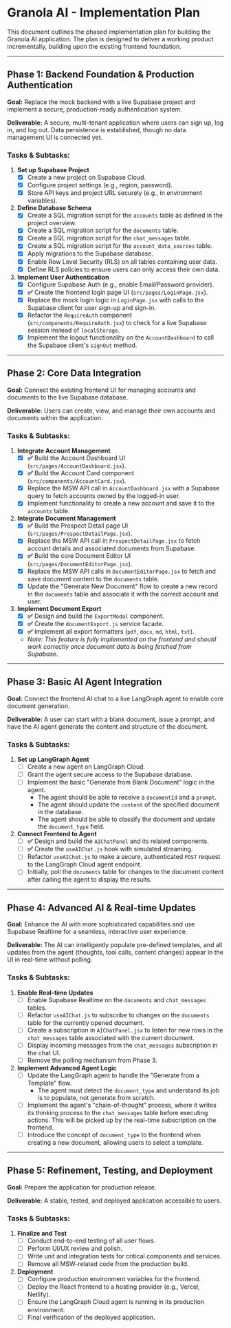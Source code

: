 # Granola AI - Implementation Plan

This document outlines the phased implementation plan for building the Granola AI application. The plan is designed to deliver a working product incrementally, building upon the existing frontend foundation.

---

## Phase 1: Backend Foundation & Production Authentication

**Goal:** Replace the mock backend with a live Supabase project and implement a secure, production-ready authentication system.

**Deliverable:** A secure, multi-tenant application where users can sign up, log in, and log out. Data persistence is established, though no data management UI is connected yet.

### Tasks & Subtasks:

1.  **Set up Supabase Project**
    *   [X] Create a new project on Supabase Cloud.
    *   [X] Configure project settings (e.g., region, password).
    *   [X] Store API keys and project URL securely (e.g., in environment variables).

2.  **Define Database Schema**
    *   [X] Create a SQL migration script for the `accounts` table as defined in the project overview.
    *   [X] Create a SQL migration script for the `documents` table.
    *   [X] Create a SQL migration script for the `chat_messages` table.
    *   [X] Create a SQL migration script for the `account_data_sources` table.
    *   [X] Apply migrations to the Supabase database.
    *   [X] Enable Row Level Security (RLS) on all tables containing user data.
    *   [X] Define RLS policies to ensure users can only access their own data.

3.  **Implement User Authentication**
    *   [X] Configure Supabase Auth (e.g., enable Email/Password provider).
    *   [X] **✅** Create the frontend login page UI (`src/pages/LoginPage.jsx`).
    *   [X] Replace the mock login logic in `LoginPage.jsx` with calls to the Supabase client for user sign-up and sign-in.
    *   [X] Refactor the `RequireAuth` component (`src/components/RequireAuth.jsx`) to check for a live Supabase session instead of `localStorage`.
    *   [X] Implement the logout functionality on the `AccountDashboard` to call the Supabase client's `signOut` method.

---

## Phase 2: Core Data Integration

**Goal:** Connect the existing frontend UI for managing accounts and documents to the live Supabase database.

**Deliverable:** Users can create, view, and manage their own accounts and documents within the application.

### Tasks & Subtasks:

1.  **Integrate Account Management**
    *   [X] **✅** Build the Account Dashboard UI (`src/pages/AccountDashboard.jsx`).
    *   [X] **✅** Build the Account Card component (`src/components/AccountCard.jsx`).
    *   [X] Replace the MSW API call in `AccountDashboard.jsx` with a Supabase query to fetch accounts owned by the logged-in user.
    *   [X] Implement functionality to create a new account and save it to the `accounts` table.

2.  **Integrate Document Management**
    *   [X] **✅** Build the Prospect Detail page UI (`src/pages/ProspectDetailPage.jsx`).
    *   [X] Replace the MSW API call in `ProspectDetailPage.jsx` to fetch account details and associated documents from Supabase.
    *   [X] **✅** Build the core Document Editor UI (`src/pages/DocumentEditorPage.jsx`).
    *   [X] Replace the MSW API calls in `DocumentEditorPage.jsx` to fetch and save document content to the `documents` table.
    *   [X] Update the "Generate New Document" flow to create a new record in the `documents` table and associate it with the correct account and user.

3.  **Implement Document Export**
    *   [X] **✅** Design and build the `ExportModal` component.
    *   [X] **✅** Create the `documentExport.js` service facade.
    *   [X] **✅** Implement all export formatters (`pdf`, `docx`, `md`, `html`, `txt`).
    *   *Note: This feature is fully implemented on the frontend and should work correctly once document data is being fetched from Supabase.*

---

## Phase 3: Basic AI Agent Integration

**Goal:** Connect the frontend AI chat to a live LangGraph agent to enable core document generation.

**Deliverable:** A user can start with a blank document, issue a prompt, and have the AI agent generate the content and structure of the document.

### Tasks & Subtasks:

1.  **Set up LangGraph Agent**
    *   [ ] Create a new agent on LangGraph Cloud.
    *   [ ] Grant the agent secure access to the Supabase database.
    *   [ ] Implement the basic "Generate from Blank Document" logic in the agent.
        *   The agent should be able to receive a `documentId` and a `prompt`.
        *   The agent should update the `content` of the specified document in the database.
        *   The agent should be able to classify the document and update the `document_type` field.

2.  **Connect Frontend to Agent**
    *   [ ] **✅** Design and build the `AIChatPanel` and its related components.
    *   [ ] **✅** Create the `useAIChat.js` hook with simulated streaming.
    *   [ ] Refactor `useAIChat.js` to make a secure, authenticated `POST` request to the LangGraph Cloud agent endpoint.
    *   [ ] Initially, poll the `documents` table for changes to the document content after calling the agent to display the results.

---

## Phase 4: Advanced AI & Real-time Updates

**Goal:** Enhance the AI with more sophisticated capabilities and use Supabase Realtime for a seamless, interactive user experience.

**Deliverable:** The AI can intelligently populate pre-defined templates, and all updates from the agent (thoughts, tool calls, content changes) appear in the UI in real-time without polling.

### Tasks & Subtasks:

1.  **Enable Real-time Updates**
    *   [ ] Enable Supabase Realtime on the `documents` and `chat_messages` tables.
    *   [ ] Refactor `useAIChat.js` to subscribe to changes on the `documents` table for the currently opened document.
    *   [ ] Create a subscription in `AIChatPanel.jsx` to listen for new rows in the `chat_messages` table associated with the current document.
    *   [ ] Display incoming messages from the `chat_messages` subscription in the chat UI.
    *   [ ] Remove the polling mechanism from Phase 3.

2.  **Implement Advanced Agent Logic**
    *   [ ] Update the LangGraph agent to handle the "Generate from a Template" flow.
        *   The agent must detect the `document_type` and understand its job is to populate, not generate from scratch.
    *   [ ] Implement the agent's "chain-of-thought" process, where it writes its thinking process to the `chat_messages` table before executing actions. This will be picked up by the real-time subscription on the frontend.
    *   [ ] Introduce the concept of `document_type` to the frontend when creating a new document, allowing users to select a template.

---

## Phase 5: Refinement, Testing, and Deployment

**Goal:** Prepare the application for production release.

**Deliverable:** A stable, tested, and deployed application accessible to users.

### Tasks & Subtasks:

1.  **Finalize and Test**
    *   [ ] Conduct end-to-end testing of all user flows.
    *   [ ] Perform UI/UX review and polish.
    *   [ ] Write unit and integration tests for critical components and services.
    *   [ ] Remove all MSW-related code from the production build.

2.  **Deployment**
    *   [ ] Configure production environment variables for the frontend.
    *   [ ] Deploy the React frontend to a hosting provider (e.g., Vercel, Netlify).
    *   [ ] Ensure the LangGraph Cloud agent is running in its production environment.
    *   [ ] Final verification of the deployed application. 